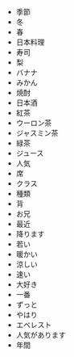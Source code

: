 * 季節
* 冬
* 春
* 日本料理
* 寿司
* 梨
* バナナ
* みかん
* 焼酎
* 日本酒
* 紅茶
* ウーロン茶
* ジャスミン茶
* 緑茶
* ジュース
* 人気
* 席
* クラス
* 種類
* 背
* お兄
* 最近
* 降ります
* 若い
* 暖かい
* 涼しい
* 速い
* 大好き
* 一番
* ずっと
* やはり
* エベレスト
* 人気があります
* 年間

